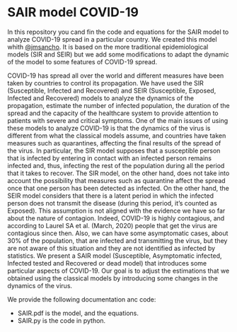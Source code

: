 # SAIR model COVID-19
In this repository you cand fin the code and equations for the SAIR model to analyze COVID-19 spread in a particular country. We created this model whith [@jmsancho](https://github.com/jmsancho). It is based on the more traditional epidemiological models (SIR and SEIR) but we add some modifications to adapt the dynamic of the model to some features of COVID-19 spread. 


COVID-19 has spread all over the world and different measures have been taken
by countries to control its propagation. We have used the SIR (Susceptible, Infected and Recovered) and SEIR (Susceptible, Exposed, Infected and Recovered)
models to analyze the dynamics of the propagation, estimate the number of infected population, the duration of the spread and the capacity of the healthcare
system to provide attention to patients with severe and critical symptoms.
One of the main issues of using these models to analyze COVID-19 is that
the dynamics of the virus is different from what the classical models assume, and
countries have taken measures such as quarantines, affecting the final results of
the spread of the virus.
In particular, the SIR model supposes that a susceptible person that is infected by entering in contact with an infected person remains infected and, thus,
infecting the rest of the population during all the period that it takes to recover.
The SIR model, on the other hand, does not take into account the possibility
that measures such as quarantine affect the spread once that one person has
been detected as infected.
On the other hand, the SEIR model considers that there is a latent period in
which the infected person does not transmit the disease (during this period, it’s
counted as Exposed). This assumption is not aligned with the evidence we have
so far about the nature of contagion. Indeed, COVID-19 is highly contagious,
and according to Laurel SA et al. (March, 2020) people that get the virus are
contagious since then. Also, we can have some asymptomatic cases, about 30%
of the population, that are infected and transmitting the virus, but they are not
aware of this situation and they are not identified as infected by statistics.
We present a SAIR model (Susceptible, Asymptomatic infected, Infected
tested and Recovered or dead model) that introduces some particular aspects
of COVID-19. Our goal is to adjust the estimations that we obtained using the
classical models by introducing some changes in the dynamics of the virus.

We provide the following documentation anc code:
- SAIR.pdf is the model, and the equations. 
- SAIR.py is the code in python. 
